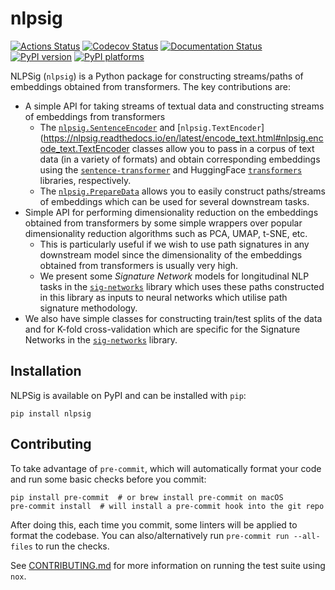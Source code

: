 # nlpsig

[![Actions Status][actions-badge]][actions-link]
[![Codecov Status][codecov-badge]][codecov-link]
[![Documentation Status][rtd-badge]][rtd-link]
[![PyPI version][pypi-version]][pypi-link]
[![PyPI platforms][pypi-platforms]][pypi-link]

<!-- [![Conda-Forge][conda-badge]][conda-link] -->

<!-- [![GitHub Discussion][github-discussions-badge]][github-discussions-link]
[![Gitter][gitter-badge]][gitter-link] -->

<!-- prettier-ignore-start -->
[actions-badge]:            https://github.com/datasig-ac-uk/nlpsig/workflows/CI/badge.svg
[actions-link]:             https://github.com/datasig-ac-uk/nlpsig/actions
[codecov-badge]:            https://codecov.io/gh/datasig-ac-uk/nlpsig/branch/main/graph/badge.svg?token=SU9HZ9NH70
[codecov-link]:             https://codecov.io/gh/datasig-ac-uk/nlpsig
[conda-badge]:              https://img.shields.io/conda/vn/conda-forge/nlpsig
[conda-link]:               https://github.com/conda-forge/nlpsig-feedstock
[github-discussions-badge]: https://img.shields.io/static/v1?label=Discussions&message=Ask&color=blue&logo=github
[github-discussions-link]:  https://github.com/datasig-ac-uk/nlpsig/discussions
[gitter-badge]:             https://badges.gitter.im/https://github.com/datasig-ac-uk/nlpsig/community.svg
[gitter-link]:              https://gitter.im/https://github.com/datasig-ac-uk/nlpsig/community?utm_source=badge&utm_medium=badge&utm_campaign=pr-badge
[pypi-link]:                https://pypi.org/project/nlpsig/
[pypi-platforms]:           https://img.shields.io/pypi/pyversions/nlpsig
[pypi-version]:             https://img.shields.io/pypi/v/nlpsig
[rtd-badge]:                https://readthedocs.org/projects/nlpsig/badge/?version=latest
[rtd-link]:                 https://nlpsig.readthedocs.io/en/latest/?badge=latest
<!-- prettier-ignore-end -->

NLPSig (`nlpsig`) is a Python package for constructing streams/paths of
embeddings obtained from transformers. The key contributions are:

- A simple API for taking streams of textual data and constructing streams of
  embeddings from transformers
  - The
    [`nlpsig.SentenceEncoder`](https://nlpsig.readthedocs.io/en/latest/encode_text.html#nlpsig.encode_text.SentenceEncoder)
    and
    [`nlpsig.TextEncoder`](https://nlpsig.readthedocs.io/en/latest/encode_text.html#nlpsig.encode_text.TextEncoder
    classes allow you to pass in a corpus of text data (in a variety of formats)
    and obtain corresponding embeddings using the
    [`sentence-transformer`](https://github.com/UKPLab/sentence-transformers)
    and HuggingFace
    [`transformers`](https://github.com/huggingface/transformers) libraries,
    respectively.
  - The
    [`nlpsig.PrepareData`](https://nlpsig.readthedocs.io/en/latest/data_preparation.html)
    allows you to easily construct paths/streams of embeddings which can be used
    for several downstream tasks.
- Simple API for performing dimensionality reduction on the embeddings obtained
  from transformers by some simple wrappers over popular dimensionality
  reduction algorithms such as PCA, UMAP, t-SNE, etc.
  - This is particularly useful if we wish to use path signatures in any
    downstream model since the dimensionality of the embeddings obtained from
    transformers is usually very high.
  - We present some _Signature Network_ models for longitudinal NLP tasks in the
    [`sig-networks`](https://github.com/ttseriotou/sig-networks) library which
    uses these paths constructed in this library as inputs to neural networks
    which utilise path signature methodology.
- We also have simple classes for constructing train/test splits of the data and
  for K-fold cross-validation which are specific for the Signature Networks in
  the [`sig-networks`](https://github.com/ttseriotou/sig-networks) library.

## Installation

NLPSig is available on PyPI and can be installed with `pip`:

```
pip install nlpsig
```

## Contributing

To take advantage of `pre-commit`, which will automatically format your code and
run some basic checks before you commit:

```
pip install pre-commit  # or brew install pre-commit on macOS
pre-commit install  # will install a pre-commit hook into the git repo
```

After doing this, each time you commit, some linters will be applied to format
the codebase. You can also/alternatively run `pre-commit run --all-files` to run
the checks.

See [CONTRIBUTING.md](CONTRIBUTING.md) for more information on running the test
suite using `nox`.
